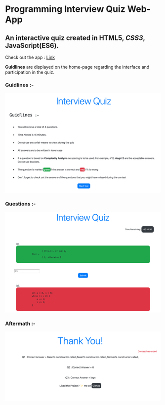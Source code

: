 # Programming Interview Quiz Web-App

## An interactive quiz created in HTML5, _CSS3_, JavaScript(ES6).

Check out the app : <a href="https://heuristic-raman-545996.netlify.com">Link</a>

**Guidlines** are displayed on the home-page regarding the interface and participation in the quiz.

### Guidlines :-

![](images/guidlines.png)

### Questions :-

![](images/quiz.png)

### Aftermath  :-

![](images/Thank_You.png)
